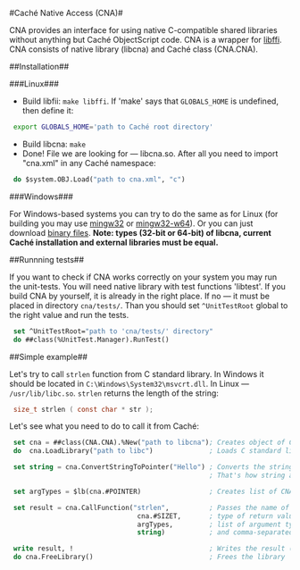 #Caché Native Access (CNA)#

CNA provides an interface for using native C-compatible shared libraries without anything but Caché ObjectScript code. CNA is a wrapper for [libffi](https://sourceware.org/libffi/). CNA consists of native library (libcna) and Caché class (CNA.CNA).

##Installation##

###Linux###

- Build libfii: `make libffi`. If 'make' says that `GLOBALS_HOME` is undefined, then define it:

```sh
 export GLOBALS_HOME='path to Caché root directory'
```

- Build libcna: `make`
- Done! File we are looking for — libcna.so. After all you need to import "cna.xml" in any Caché namespace:

```lisp
 do $system.OBJ.Load("path to cna.xml", "c")
```

###Windows###

For Windows-based systems you can try to do the same as for Linux (for building you may use [mingw32](http://www.mingw.org/) or [mingw32-w64](http://mingw-w64.sourceforge.net/)). Or you can just download [binary files](https://github.com/intersystems-ru/cna/releases). **Note: types (32-bit or 64-bit) of libcna, current Caché installation and external libraries must be equal.**

##Runnning tests##

If you want to check if CNA works correctly on your system you may run the unit-tests. You will need native library with test functions 'libtest'. If you build CNA by yourself, it is already in the right place. If no — it must be placed in directory `cna/tests/`. Than you should set `^UnitTestRoot` global to the right value and run the tests.

```lisp
 set ^UnitTestRoot="path to 'cna/tests/' directory"  
 do ##class(%UnitTest.Manager).RunTest()
```

##Simple example##

Let's try to call `strlen` function from C standard library. In Windows it should be located in `C:\Windows\System32\msvcrt.dll`. In Linux — `/usr/lib/libc.so`. `strlen` returns the length of the string:

```C
 size_t strlen ( const char * str );
```
Let's see what you need to do to call it from Caché:

```lisp
 set cna = ##class(CNA.CNA).%New("path to libcna"); Creates object of CNA.CNA class.
 do  cna.LoadLibrary("path to libc")              ; Loads C standard library in CNA

 set string = cna.ConvertStringToPointer("Hello") ; Converts the string into char array, and saves pointer to the first element
                                                  ; That's how string are stored in C

 set argTypes = $lb(cna.#POINTER)                 ; Creates list of CNA.CNA pararmeters. Each parameter stands for the type of the function argument

 set result = cna.CallFunction("strlen",          ; Passes the name of the function,
                                cna.#SIZET,       ; type of return value,
                                argTypes,         ; list of argument types,
                                string)           ; and comma-separated arguments 

 write result, !                                  ; Writes the result (it should be 5)
 do cna.FreeLibrary()                             ; Frees the library
```
